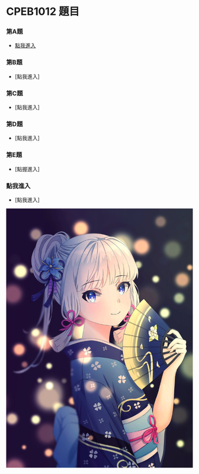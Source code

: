 # CPEB1012 題目

### 第A題

* [點我進入](https://github.com/archie0732/CPEB1012/blob/main/A/README.md)

### 第B題

* [點我進入]

### 第C題

* [點我進入]

### 第D題

* [點我進入]

### 第E題

* [點握進入]

### 點我進入

* [點我進入]

![](https://github.com/archie0732/CPEB1012/blob/main/picture1/ayaka.jpg)
